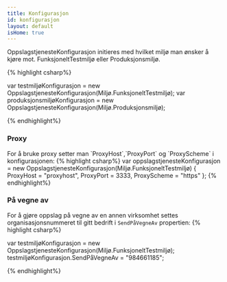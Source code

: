 ```yaml
---
title: Konfigurasjon
id: konfigurasjon
layout: default
isHome: true
---
```


OppslagstjenesteKonfigurasjon initieres med hvilket miljø man ønsker å kjøre mot. FunksjoneltTestmiljø eller Produksjonsmiljø.

{% highlight csharp%}

var testmiljøKonfigurasjon = new OppslagstjenesteKonfigurasjon(Miljø.FunksjoneltTestmiljø);
var produksjonsmiljøKonfigurasjon = new OppslagstjenesteKonfigurasjon(Miljø.Produksjonsmiljø);

{% endhighlight%}
<h3 id="proxy">Proxy</h3>
For å bruke proxy setter man `ProxyHost`,`ProxyPort` og `ProxyScheme` i konfigurasjonen:
{% highlight csharp%}
var oppslagstjenesteKonfigurasjon = new OppslagstjenesteKonfigurasjon(Miljø.FunksjoneltTestmiljø)
{
    ProxyHost = "proxyhost",
    ProxyPort = 3333,
    ProxyScheme = "https"
};
{% endhighlight%}
<h3 id="sendpaavegneav">På vegne av</h3>

For å gjøre oppslag på vegne av en annen virksomhet settes organisasjonsnummeret til gitt bedrift i `SendPåVegneAv` propertien:
{% highlight csharp%}

var testmiljøKonfigurasjon = new OppslagstjenesteKonfigurasjon(Miljø.FunksjoneltTestmiljø);
testmiljøKonfigurasjon.SendPåVegneAv = "984661185";

{% endhighlight%}